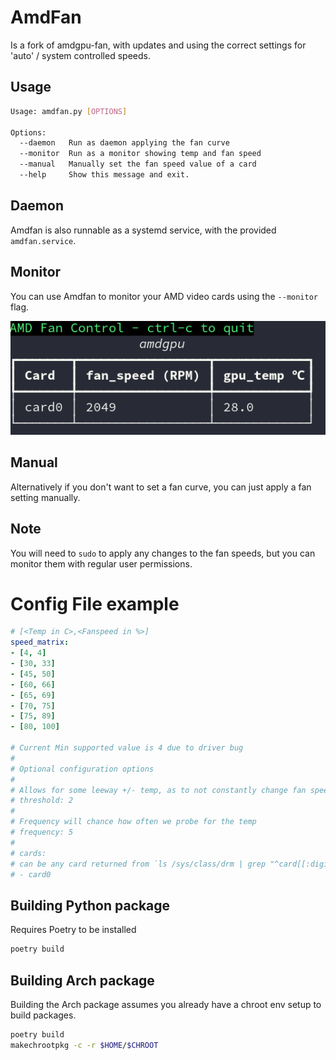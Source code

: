 # AmdFan

Is a fork of amdgpu-fan, with updates and using the correct settings for 'auto' / system controlled speeds.

## Usage

``` bash
Usage: amdfan.py [OPTIONS]

Options:
  --daemon   Run as daemon applying the fan curve
  --monitor  Run as a monitor showing temp and fan speed
  --manual   Manually set the fan speed value of a card
  --help     Show this message and exit.
```

## Daemon

Amdfan is also runnable as a systemd service, with the provided ```amdfan.service```.

## Monitor

You can use Amdfan to monitor your AMD video cards using the ```--monitor``` flag.

![screenshot](/images/screenshot.png)

## Manual

Alternatively if you don't want to set a fan curve, you can just apply a fan setting manually.


## Note

You will need to ```sudo``` to apply any changes to the fan speeds, but you can monitor them with regular user permissions.

# Config File example

``` yaml
# [<Temp in C>,<Fanspeed in %>]
speed_matrix:
- [4, 4]
- [30, 33]
- [45, 50]
- [60, 66]
- [65, 69]
- [70, 75]
- [75, 89]
- [80, 100]

# Current Min supported value is 4 due to driver bug
#
# Optional configuration options
#
# Allows for some leeway +/- temp, as to not constantly change fan speed
# threshold: 2
#
# Frequency will chance how often we probe for the temp
# frequency: 5
#
# cards:
# can be any card returned from `ls /sys/class/drm | grep "^card[[:digit:]]$"`
# - card0
```

## Building Python package
Requires Poetry to be installed

``` bash 
poetry build
```

## Building Arch package

Building the Arch package assumes you already have a chroot env setup to build packages.

```bash
poetry build
makechrootpkg -c -r $HOME/$CHROOT
```
